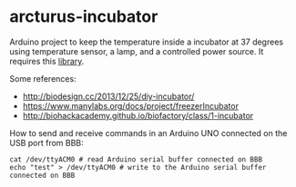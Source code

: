 arcturus-incubator
============

Arduino project to keep the temperature inside a incubator at 37 degrees using temperature sensor, a lamp, and a controlled power source. It requires this [library](https://github.com/Seeed-Studio/Grove_Temperature_And_Humidity_Sensor).

Some references:

* <http://biodesign.cc/2013/12/25/diy-incubator/>
* <https://www.manylabs.org/docs/project/freezerIncubator>
* <http://biohackacademy.github.io/biofactory/class/1-incubator>

How to send and receive commands in an Arduino UNO connected on the USB port from BBB:

    cat /dev/ttyACM0 # read Arduino serial buffer connected on BBB
    echo "test" > /dev/ttyACM0 # write to the Arduino serial buffer connected on BBB
